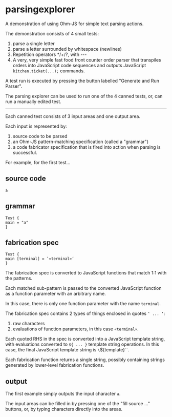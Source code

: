 # parsingexplorer

A demonstration of using Ohm-JS for simple text parsing actions.

The demonstration consists of 4 small tests:

1. parse a single letter
2. parse a letter surrounded by whitespace (newlines)
3. Repetition operators */+/?, with ---
4. A very, very simple fast food front counter order parser that transpiles orders into JavaScript code sequences and outputs JavaScript `kitchen.ticket(...);` commands.

A test run is executed by pressing the button labelled "Generate and Run Parser".

The parsing explorer can be used to run one of the 4 canned tests, or, can run a manually edited test.

---

Each canned test consists of 3 input areas and one output area.

Each input is represented by:
1. source code to be parsed
2. an Ohm-JS pattern-matching specification (called a "grammar")
3. a code fabricator specification that is fired into action when parsing is successful.

For example, for the first test...
## source code 
`a`
## grammar 
```
Test {
main = "a"
}
```
## fabrication spec
```
Test {
main [terminal] = ‛«terminal»’
}
```
The fabrication spec is converted to JavaScript functions that match 1:1 with the patterns.

Each matched sub-pattern is passed to the converted JavaScript function as a function parameter with an arbitrary name. 

In this case, there is only one function parameter with the name `terminal`.

The fabrication spec contains 2 types of things enclosed in quotes `‛ ... ’`:
1. raw characters 
2. evaluations of function parameters, in this case `«terminal»`.

Each quoted RHS in the spec is converted into a JavaScript template string, with evaluations converted to `${ ... }` template string operations.  In this case, the final JavaScript template string is `\`${template}\``. 

Each fabrication function returns a single string, possibly containing strings generated by lower-level fabrication functions.
## output
The first example simply outputs the input character `a`.

The input areas can be filled in by pressing one of the "fill source ..." buttons, or, by typing characters directly into the areas.

#
